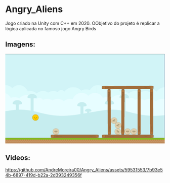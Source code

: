 # Angry_Aliens
 Jogo criado na Unity com C++ em 2020. OObjetivo do projeto é replicar a lógica aplicada no famoso jogo Angry Birds

## Imagens:
![Imagens:](image_proj.png "Imagem")

## Videos:
https://github.com/AndreMoreira00/Angry_Aliens/assets/59531553/7b93e54b-6897-419d-b22a-2d393249356f

